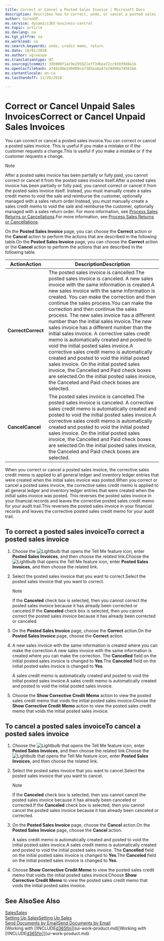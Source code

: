```yaml
---
title: Correct or Cancel a Posted Sales Invoice | Microsoft Docs
description: Describes how to correct, undo, or cancel a posted sales invoice and apply a sales credit memo.
author: SorenGP
ms.service: dynamics365-business-central
ms.topic: article
ms.devlang: na
ms.tgt_pltfrm: na
ms.workload: na
ms.search.keywords: undo, credit memo, return
ms.date: 10/01/2018
ms.author: sgroespe
ms.translationtype: HT
ms.sourcegitcommit: 33b900f1ac9e295921e7f3d6ea72cc93939d8a1b
ms.openlocfilehash: a74dcd8e2d0409ca7385ea8a47a78dd9a74561b6
ms.contentlocale: en-ca
ms.lasthandoff: 11/26/2018

---
```

# <a name="correct-or-cancel-unpaid-sales-invoices"></a><span data-ttu-id="f9b71-103">Correct or Cancel Unpaid Sales Invoices</span><span class="sxs-lookup"><span data-stu-id="f9b71-103">Correct or Cancel Unpaid Sales Invoices</span></span>
<span data-ttu-id="f9b71-104">You can correct or cancel a posted sales invoice.</span><span class="sxs-lookup"><span data-stu-id="f9b71-104">You can correct or cancel a posted sales invoice.</span></span> <span data-ttu-id="f9b71-105">This is useful if you make a mistake or if the customer requests a change.</span><span class="sxs-lookup"><span data-stu-id="f9b71-105">This is useful if you make a mistake or if the customer requests a change.</span></span>

> [!NOTE]  
>   <span data-ttu-id="f9b71-106">After a posted sales invoice has been partially or fully paid, you cannot correct or cancel it from the posted sales invoice itself.</span><span class="sxs-lookup"><span data-stu-id="f9b71-106">After a posted sales invoice has been partially or fully paid, you cannot correct or cancel it from the posted sales invoice itself.</span></span> <span data-ttu-id="f9b71-107">Instead, you must manually create a sales credit memo to void the sale and reimburse the customer, optionally managed with a sales return order.</span><span class="sxs-lookup"><span data-stu-id="f9b71-107">Instead, you must manually create a sales credit memo to void the sale and reimburse the customer, optionally managed with a sales return order.</span></span> <span data-ttu-id="f9b71-108">For more information, see [Process Sales Returns or Cancellations](sales-how-process-sales-returns-cancellations.md).</span><span class="sxs-lookup"><span data-stu-id="f9b71-108">For more information, see [Process Sales Returns or Cancellations](sales-how-process-sales-returns-cancellations.md).</span></span>

<span data-ttu-id="f9b71-109">On the **Posted Sales Invoice** page, you can choose the **Correct** action or the **Cancel** action to perform the actions that are described in the following table.</span><span class="sxs-lookup"><span data-stu-id="f9b71-109">On the **Posted Sales Invoice** page, you can choose the **Correct** action or the **Cancel** action to perform the actions that are described in the following table.</span></span>

| <span data-ttu-id="f9b71-110">Action</span><span class="sxs-lookup"><span data-stu-id="f9b71-110">Action</span></span> | <span data-ttu-id="f9b71-111">Description</span><span class="sxs-lookup"><span data-stu-id="f9b71-111">Description</span></span> |
| --- | --- |
| <span data-ttu-id="f9b71-112">**Correct**</span><span class="sxs-lookup"><span data-stu-id="f9b71-112">**Correct**</span></span> |<span data-ttu-id="f9b71-113">The posted sales invoice is cancelled.</span><span class="sxs-lookup"><span data-stu-id="f9b71-113">The posted sales invoice is canceled.</span></span> <span data-ttu-id="f9b71-114">A new sales invoice with the same information is created.</span><span class="sxs-lookup"><span data-stu-id="f9b71-114">A new sales invoice with the same information is created.</span></span> <span data-ttu-id="f9b71-115">You can make the correction and then continue the sales process.</span><span class="sxs-lookup"><span data-stu-id="f9b71-115">You can make the correction and then continue the sales process.</span></span> <span data-ttu-id="f9b71-116">The new sales invoice has a different number than the initial sales invoice.</span><span class="sxs-lookup"><span data-stu-id="f9b71-116">The new sales invoice has a different number than the initial sales invoice.</span></span> <span data-ttu-id="f9b71-117">A corrective sales credit memo is automatically created and posted to void the initial posted sales invoice.</span><span class="sxs-lookup"><span data-stu-id="f9b71-117">A corrective sales credit memo is automatically created and posted to void the initial posted sales invoice.</span></span> <span data-ttu-id="f9b71-118">On the initial posted sales invoice, the Cancelled and Paid check boxes are selected.</span><span class="sxs-lookup"><span data-stu-id="f9b71-118">On the initial posted sales invoice, the Canceled and Paid check boxes are selected.</span></span> |
| <span data-ttu-id="f9b71-119">**Cancel**</span><span class="sxs-lookup"><span data-stu-id="f9b71-119">**Cancel**</span></span> |<span data-ttu-id="f9b71-120">The posted sales invoice is cancelled.</span><span class="sxs-lookup"><span data-stu-id="f9b71-120">The posted sales invoice is canceled.</span></span> <span data-ttu-id="f9b71-121">A corrective sales credit memo is automatically created and posted to void the initial posted sales invoice.</span><span class="sxs-lookup"><span data-stu-id="f9b71-121">A corrective sales credit memo is automatically created and posted to void the initial posted sales invoice.</span></span> <span data-ttu-id="f9b71-122">On the initial posted sales invoice, the Cancelled and Paid check boxes are selected.</span><span class="sxs-lookup"><span data-stu-id="f9b71-122">On the initial posted sales invoice, the Canceled and Paid check boxes are selected.</span></span> |

<span data-ttu-id="f9b71-123">When you correct or cancel a posted sales invoice, the corrective sales credit memo is applied to all general ledger and inventory ledger entries that were created when the initial sales invoice was posted.</span><span class="sxs-lookup"><span data-stu-id="f9b71-123">When you correct or cancel a posted sales invoice, the corrective sales credit memo is applied to all general ledger and inventory ledger entries that were created when the initial sales invoice was posted.</span></span> <span data-ttu-id="f9b71-124">This reverses the posted sales invoice in your financial records and leaves the corrective posted sales credit memo for your audit trail.</span><span class="sxs-lookup"><span data-stu-id="f9b71-124">This reverses the posted sales invoice in your financial records and leaves the corrective posted sales credit memo for your audit trail.</span></span>

## <a name="to-correct-a-posted-sales-invoice"></a><span data-ttu-id="f9b71-125">To correct a posted sales invoice</span><span class="sxs-lookup"><span data-stu-id="f9b71-125">To correct a posted sales invoice</span></span>
1. <span data-ttu-id="f9b71-126">Choose the ![Lightbulb that opens the Tell Me feature](media/ui-search/search_small.png "Tell me what you want to do") icon, enter **Posted Sales Invoices**, and then choose the related link.</span><span class="sxs-lookup"><span data-stu-id="f9b71-126">Choose the ![Lightbulb that opens the Tell Me feature](media/ui-search/search_small.png "Tell me what you want to do") icon, enter **Posted Sales Invoices**, and then choose the related link.</span></span>  
2. <span data-ttu-id="f9b71-127">Select the posted sales invoice that you want to correct.</span><span class="sxs-lookup"><span data-stu-id="f9b71-127">Select the posted sales invoice that you want to correct.</span></span>

    > [!NOTE]  
    >   <span data-ttu-id="f9b71-128">If the **Canceled** check box is selected, then you cannot correct the posted sales invoice because it has already been corrected or canceled.</span><span class="sxs-lookup"><span data-stu-id="f9b71-128">If the **Canceled** check box is selected, then you cannot correct the posted sales invoice because it has already been corrected or canceled.</span></span>
3. <span data-ttu-id="f9b71-129">On the **Posted Sales Invoice** page, choose the **Correct** action.</span><span class="sxs-lookup"><span data-stu-id="f9b71-129">On the **Posted Sales Invoice** page, choose the **Correct** action.</span></span>  
4. <span data-ttu-id="f9b71-130">A new sales invoice with the same information is created where you can make the correction.</span><span class="sxs-lookup"><span data-stu-id="f9b71-130">A new sales invoice with the same information is created where you can make the correction.</span></span> <span data-ttu-id="f9b71-131">The **Cancelled** field on the initial posted sales invoice is changed to **Yes**.</span><span class="sxs-lookup"><span data-stu-id="f9b71-131">The **Canceled** field on the initial posted sales invoice is changed to **Yes**.</span></span>

    <span data-ttu-id="f9b71-132">A sales credit memo is automatically created and posted to void the initial posted sales invoice.</span><span class="sxs-lookup"><span data-stu-id="f9b71-132">A sales credit memo is automatically created and posted to void the initial posted sales invoice.</span></span>
5. <span data-ttu-id="f9b71-133">Choose the **Show Corrective Credit Memo** action to view the posted sales credit memo that voids the initial posted sales invoice.</span><span class="sxs-lookup"><span data-stu-id="f9b71-133">Choose the **Show Corrective Credit Memo** action to view the posted sales credit memo that voids the initial posted sales invoice.</span></span>

## <a name="to-cancel-a-posted-sales-invoice"></a><span data-ttu-id="f9b71-134">To cancel a posted sales invoice</span><span class="sxs-lookup"><span data-stu-id="f9b71-134">To cancel a posted sales invoice</span></span>
1. <span data-ttu-id="f9b71-135">Choose the ![Lightbulb that opens the Tell Me feature](media/ui-search/search_small.png "Tell me what you want to do") icon, enter **Posted Sales Invoices**, and then choose the related link.</span><span class="sxs-lookup"><span data-stu-id="f9b71-135">Choose the ![Lightbulb that opens the Tell Me feature](media/ui-search/search_small.png "Tell me what you want to do") icon, enter **Posted Sales Invoices**, and then choose the related link.</span></span>  
2. <span data-ttu-id="f9b71-136">Select the posted sales invoice that you want to cancel.</span><span class="sxs-lookup"><span data-stu-id="f9b71-136">Select the posted sales invoice that you want to cancel.</span></span>

    > [!NOTE]  
    >   <span data-ttu-id="f9b71-137">If the **Canceled** check box is selected, then you cannot cancel the posted sales invoice because it has already been canceled or corrected.</span><span class="sxs-lookup"><span data-stu-id="f9b71-137">If the **Canceled** check box is selected, then you cannot cancel the posted sales invoice because it has already been canceled or corrected.</span></span>
3. <span data-ttu-id="f9b71-138">On the **Posted Sales Invoice** page, choose the **Cancel** action.</span><span class="sxs-lookup"><span data-stu-id="f9b71-138">On the **Posted Sales Invoice** page, choose the **Cancel** action.</span></span>

    <span data-ttu-id="f9b71-139">A sales credit memo is automatically created and posted to void the initial posted sales invoice.</span><span class="sxs-lookup"><span data-stu-id="f9b71-139">A sales credit memo is automatically created and posted to void the initial posted sales invoice.</span></span> <span data-ttu-id="f9b71-140">The **Cancelled** field on the initial posted sales invoice is changed to **Yes**.</span><span class="sxs-lookup"><span data-stu-id="f9b71-140">The **Canceled** field on the initial posted sales invoice is changed to **Yes**.</span></span>
4. <span data-ttu-id="f9b71-141">Choose **Show Corrective Credit Memo** to view the posted sales credit memo that voids the initial posted sales invoice.</span><span class="sxs-lookup"><span data-stu-id="f9b71-141">Choose **Show Corrective Credit Memo** to view the posted sales credit memo that voids the initial posted sales invoice.</span></span>

## <a name="see-also"></a><span data-ttu-id="f9b71-142">See Also</span><span class="sxs-lookup"><span data-stu-id="f9b71-142">See Also</span></span>
[<span data-ttu-id="f9b71-143">Sales</span><span class="sxs-lookup"><span data-stu-id="f9b71-143">Sales</span></span>](sales-manage-sales.md)  
[<span data-ttu-id="f9b71-144">Setting Up Sales</span><span class="sxs-lookup"><span data-stu-id="f9b71-144">Setting Up Sales</span></span>](sales-setup-sales.md)  
[<span data-ttu-id="f9b71-145">Send Documents by Email</span><span class="sxs-lookup"><span data-stu-id="f9b71-145">Send Documents by Email</span></span>](ui-how-send-documents-email.md)  
<span data-ttu-id="f9b71-146">[Working with [!INCLUDE[d365fin](includes/d365fin_md.md)]](ui-work-product.md)</span><span class="sxs-lookup"><span data-stu-id="f9b71-146">[Working with [!INCLUDE[d365fin](includes/d365fin_md.md)]](ui-work-product.md)</span></span>

